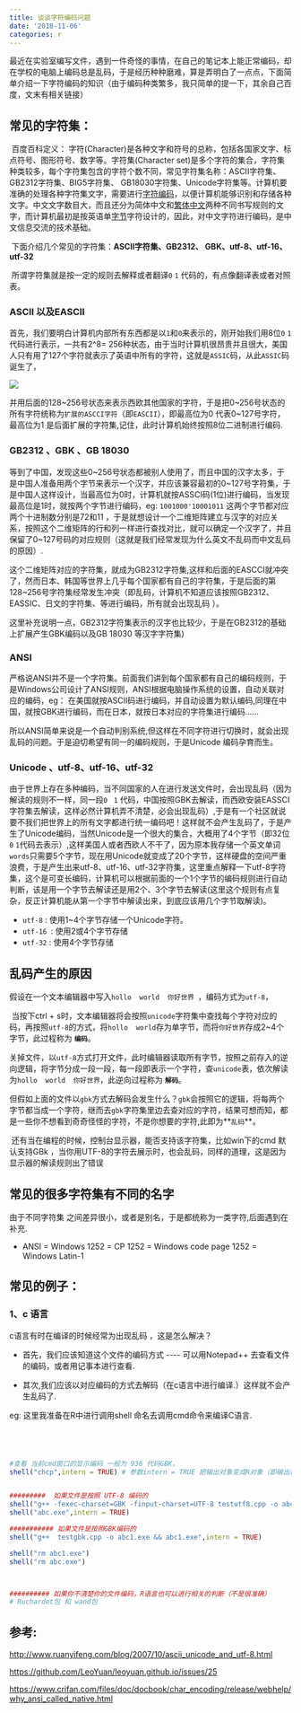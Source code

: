 ```yaml
---
title: 谈谈字符编码问题
date: '2018-11-06'
categories: r
---
```






最近在实验室编写文件，遇到一件奇怪的事情，在自己的笔记本上能正常编码，却在学校的电脑上编码总是乱码，于是经历种种磨难，算是弄明白了一点点，下面简单介绍一下字符编码的知识（由于编码种类繁多，我只简单的提一下，其余自己百度，文末有相关链接）


## 常见的字符集：

​	百度百科定义： 字符(Character)是各种文字和符号的总称，包括各国家文字、标点符号、图形符号、数字等。字符集(Character set)是多个字符的集合，字符集种类较多，每个字符集包含的字符个数不同，常见字符集名称：ASCII字符集、GB2312字符集、BIG5字符集、 GB18030字符集、Unicode字符集等。计算机要准确的处理各种字符集文字，需要进行[字符编码](https://baike.baidu.com/item/%E5%AD%97%E7%AC%A6%E7%BC%96%E7%A0%81/8446880)，以便计算机能够识别和存储各种文字。中文文字数目大，而且还分为简体中文和[繁体中文](https://baike.baidu.com/item/%E7%B9%81%E4%BD%93%E4%B8%AD%E6%96%87/2677789)两种不同书写规则的文字，而计算机最初是按英语单[字节](https://baike.baidu.com/item/%E5%AD%97%E8%8A%82/1096318)字符设计的，因此，对中文字符进行编码，是中文信息交流的技术基础。 

​	下面介绍几个常见的字符集：**ASCII字符集、GB2312、 GBK、utf-8、utf-16、utf-32**

​	所谓字符集就是按一定的规则去解释或者翻译`0` `1` 代码的，有点像翻译表或者对照表。


### ASCII 以及EASCII

​	首先，我们要明白计算机内部所有东西都是以`1`和`0`来表示的，刚开始我们用8位`0`  `1`代码进行表示，一共有2^8= 256种状态，由于当时计算机很昂贵并且很大，美国人只有用了127个字符就表示了英语中所有的字符，这就是`ASSIC`码，从此`ASSIC`码诞生了，


![](https://cdn.jsdelivr.net/gh/zscmmm/imgs2208save@master/img/20181106zifuma01.jpg)



并用后面的128~256号状态来表示西欧其他国家的字符，于是把0~256号状态的所有字符统称为`扩展的ASCCI字符`（即`EASCII`），即最高位为0 代表0~127号字符，最高位为1 是后面扩展的字符集,记住，此时计算机始终按照8位二进制进行编码.


### GB2312 、GBK 、GB 18030

​	等到了中国，发现这些0~256号状态都被别人使用了，而且中国的汉字太多，于是中国人准备用两个字节来表示一个汉字，并应该兼容最初的0~127号字符集，于是中国人这样设计，当最高位为0时，计算机就按ASSCI码(1位)进行编码，当发现最高位是1时，就按两个字节进行编码，eg: `1001000'10001011` 这两个字节都对应两个十进制数分别是72和11 ，于是就想设计一个二维矩阵建立与汉字的对应关系，按照这个二维矩阵的行和列一样进行查找对比，就可以确定一个汉字了，并且保留了0~127号码的对应规则（这就是我们经常发现为什么英文不乱码而中文乱码的原因）.

​	这个二维矩阵对应的字符集，就成为GB2312字符集,这样和后面的EASCCI就冲突了，然而日本、韩国等世界上几乎每个国家都有自己的字符集，于是后面的第128~256号字符集经常发生冲突（即乱码，计算机不知道应该按照GB2312、EASSIC、日文的字符集、等进行编码，所有就会出现乱码 ）。

​	这里补充说明一点，GB2312字符集表示的汉字也比较少，于是在GB2312的基础上扩展产生GBK编码以及GB 18030 等汉字字符集)


### ANSI

​	严格说ANSI并不是一个字符集。前面我们讲到每个国家都有自己的编码规则，于是Windows公司设计了ANSI规则，ANSI根据电脑操作系统的设置，自动关联对应的编码，eg： 在美国就按ASCII码进行编码，并自动设置为默认编码,同理在中国，就按GBK进行编码，而在日本，就按日本对应的字符集进行编码......

​	所以ANSI简单来说是一个自动判别系统,但这样在不同字符进行切换时，就会出现乱码的问题。于是迫切希望有同一的编码规则，于是Unicode 编码孕育而生。


### Unicode 、utf-8、utf-16、utf-32

​	由于世界上存在多种编码，当不同国家的人在进行发送文件时，会出现乱码（因为解读的规则不一样，同一段`0 ` `1` 代码，中国按照GBK去解读，而西欧安装EASSCI字符集去解读，这样必然计算机弄不清楚，必会出现乱码）,于是有一个社区就说要不我们把世界上的所有文字都进行统一编码吧！这样就不会产生乱码了，于是产生了Unicode编码，当然Unicode是一个很大的集合，大概用了4个字节（即32位 `0` `1`代码去表示）,这样美国人或者西欧人不干了，因为原本我存储一个英文单词`words`只需要5个字节，现在用Unicode就变成了20个字节，这样硬盘的空间严重浪费，于是产生出来utf-8、utf-16、utf-32字符集，这里重点解释一下utf-8字符集，这个是可变长编码，计算机可以根据前面的一个1个字节的编码规则进行自动判断，该是用一个字节去解读还是用2个、3个字节去解读(这里这个规则有点复杂，反正计算机能从第一个字节中解读出来，到底应该用几个字节取解读)。

- `utf-8` :  使用1~4个字节存储一个Unicode字符。
- `utf-16 `: 使用2或4个字节存储
- `utf-32` :  使用4个字节存储


## 乱码产生的原因

​	假设在一个文本编辑器中写入`hollo  world  你好世界 `，编码方式为`utf-8`，

​	当按下ctrl + s时，文本编辑器将会按照`unicode`字符集中查找每个字符对应的码，再按照`utf-8`的方式，将`hollo  world`存为单字节，而将`你好世界`存成2~4个字节，此过程称为 **`编码`**。

​	关掉文件，以`utf-8`方式打开文件，此时编辑器读取所有字节，按照之前存入的逆向逻辑，将字节分成一段一段，每一段即表示一个字符，查`unicode`表，依次解读为`hollo  world  你好世界`，此逆向过程称为 **`解码`**。

​	但假如上面的文件以`gbk`方式去解码会发生什么？`gbk`会按照它的逻辑，将每两个字节都当成一个字符，继而去`gbk`字符集里边去查对应的字符，结果可想而知，都是一些你不想看到奇奇怪怪的字符，不是你想要的字符,此即为**`乱码`**。

​	还有当在编程的时候，控制台显示器，能否支持该字符集，比如win下的cmd 默认支持GBk ，当你用UTF-8的字符去展示时，也会乱码，同样的道理，这是因为显示器的解读规则出了错误




## 常见的很多字符集有不同的名字

由于不同字符集 之间差异很小，或者是别名，于是都统称为一类字符,后面遇到在补充.

- ANSI = Windows 1252 = CP 1252 = Windows code page 1252 = Windows Latin-1


## 常见的例子：


### 1、c 语言

c语言有时在编译的时候经常为出现乱码 ，这是怎么解决？

- 首先，我们应该知道这个文件的编码方式 ----  可以用Notepad++ 去查看文件的编码，或者用记事本进行查看.

- 其次,我们应该以对应编码的方式去解码（在c语言中进行编译.）这样就不会产生乱码了.


eg: 这里我准备在R中进行调用shell 命名去调用cmd命令来编译C语言.

```R




#查看 当前cmd窗口的显示编码 一般为 936 代码GBK，
shell("chcp",intern = TRUE) # 参数intern = TRUE 把输出对象变成R对象（即输出在R中显示，并可以赋值给变量）


#########  如果文件是按照 UTF-8 编码的
shell("g++ -fexec-charset=GBK -finput-charset=UTF-8 testutf8.cpp -o abc.exe")
shell("abc.exe",intern = TRUE)

########### 如果文件是按照GBK编码的
shell("g++  testgbk.cpp -o abc1.exe && abc1.exe",intern = TRUE)

shell("rm abc1.exe")
shell("rm abc.exe")



########## 如果你不清楚你的文件编码，R语言也可以进行相关的判断（不是很准确）
# Ruchardet包 和 wand包

```



## 参考:

http://www.ruanyifeng.com/blog/2007/10/ascii_unicode_and_utf-8.html

https://github.com/LeoYuan/leoyuan.github.io/issues/25

https://www.crifan.com/files/doc/docbook/char_encoding/release/webhelp/why_ansi_called_native.html
